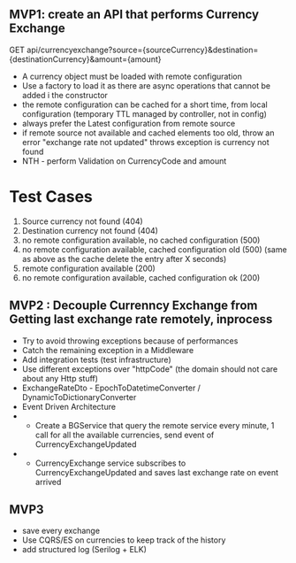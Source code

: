 ## MVP1: create an API that performs Currency Exchange

GET api/currencyexchange?source={sourceCurrency}&destination={destinationCurrency}&amount={amount}

* A currency object must be loaded with remote configuration
*  Use a factory to load it as there are async operations that cannot be added i the constructor
*  the remote configuration can be cached for a short time, from local configuration (temporary TTL managed by controller, not in config)
*  always prefer the Latest configuration from remote source
*  if remote source not available and cached elements too old, throw an error "exchange rate not updated" throws exception is currency not found
*  NTH - perform Validation on CurrencyCode and amount 

# Test Cases
1. Source currency not found (404)
2. Destination currency not found (404)
3. no remote configuration available, no cached configuration (500)
4. no remote configuration available, cached configuration old (500) (same as above as the cache delete the entry after X seconds)
5. remote configuration available (200)
5. no remote configuration available, cached configuration ok (200)


## MVP2 : Decouple Currenncy Exchange from Getting last exchange rate remotely, inprocess
*  Try to avoid throwing exceptions because of performances
*  Catch the remaining exception in a Middleware 
*  Add integration tests (test infrastructure)
*  Use different exceptions over "httpCode" (the domain should not care about any Http stuff)
*  ExchangeRateDto - EpochToDatetimeConverter / DynamicToDictionaryConverter
*  Event Driven Architecture 
*  *  Create a BGService that query the remote service every minute, 1 call for all the available currencies, send event of CurrencyExchangeUpdated
*  *  CurrencyExchange service subscribes to CurrencyExchangeUpdated and saves last exchange rate on event arrived


## MVP3
*  save every exchange 
*  Use CQRS/ES on currencies to keep track of the history 
*  add structured log (Serilog + ELK)
